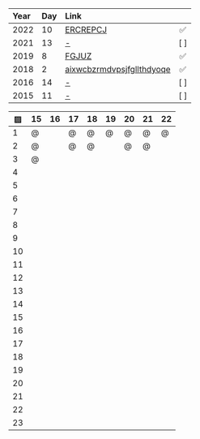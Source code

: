 | Year | Day | Link                                       | &nbsp;|
| :--- | :-- | :----------------------------------------- | :---: |
| 2022 | 10  | [ERCREPCJ](https://adventofcode.com/2022/day/10)  | ✅    |
| 2021 | 13  | [-](https://adventofcode.com/2021/day/13)  | [ ]   |
| 2019 | 8   | [FGJUZ](https://adventofcode.com/2019/day/8)   | ✅    |
| 2018 | 2   | [aixwcbzrmdvpsjfgllthdyoqe](https://adventofcode.com/2018/day/2)   | ✅    |
| 2016 | 14  | [-](https://adventofcode.com/2016/day/14)  | [ ]   |
| 2015 | 11  | [-](https://adventofcode.com/2015/day/11)  | [ ]   |

▨      |  15  |  16  |  17  |  18  |  19  |  20  |  21  |  22  |
------ | ---- | ---- | ---- | ---- | ---- | ---- | ---- | ---- |
1      |   @  |      |   @  |   @  |   @  |  @   |  @   |   @  |
2      |   @  |      |   @  |   @  |      |  @   |  @   |      |
3      |   @  |      |      |      |      |      |      |      |
4      |      |      |      |      |      |      |      |      |
5      |      |      |      |      |      |      |      |      |
6      |      |      |      |      |      |      |      |      |
7      |      |      |      |      |      |      |      |      |
8      |      |      |      |      |      |      |      |      |
9      |      |      |      |      |      |      |      |      |
10     |      |      |      |      |      |      |      |      |
11     |      |      |      |      |      |      |      |      |
12     |      |      |      |      |      |      |      |      |
13     |      |      |      |      |      |      |      |      |
14     |      |      |      |      |      |      |      |      |
15     |      |      |      |      |      |      |      |      |
16     |      |      |      |      |      |      |      |      |
17     |      |      |      |      |      |      |      |      |
18     |      |      |      |      |      |      |      |      |
19     |      |      |      |      |      |      |      |      |
20     |      |      |      |      |      |      |      |      |
21     |      |      |      |      |      |      |      |      |
22     |      |      |      |      |      |      |      |      |
23     |      |      |      |      |      |      |      |      |
